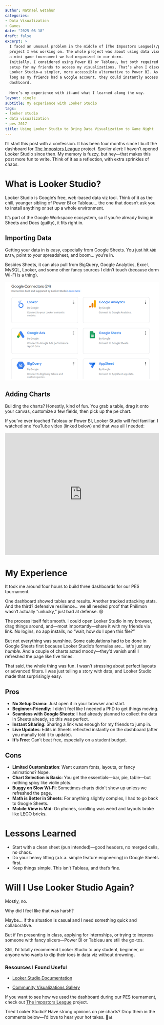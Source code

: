 ```yaml
---
author: Natnael Getahun
categories:
- Data Visualization
- Games
date: "2025-06-18"
draft: false
excerpt: >
  I faced an unusual problem in the middle of [The Impostors League](/project/pes_tournament/)
  project I was working on. The whole project was about using data visualization in
  a mini game tournament we had organized in our dorm.
  Initially, I considered using Power BI or Tableau, but both required extra
  setup for my friends to access my visualizations. That’s when I discovered Google’s
  Looker Studio—a simpler, more accessible alternative to Power BI. As
  long as my friends had a Google account, they could instantly access the
  dashboard.
  
  Here’s my experience with it—and what I learned along the way.
layout: single
subtitle: My experience with Looker Studio
tags:
- looker studio
- data visualization
- pes 2017
title: Using Looker Studio to Bring Data Visualization to Game Night
---
```


I’ll start this post with a confession. It has been four months since I built the dashboard for [The Impostors League](/project/pes_tournament/) project. Spoiler alert: I haven’t opened Looker Studio since then. My memory is fuzzy, but hey—that makes this post more fun to write. Think of it as a reflection, with extra sprinkles of chaos.

# What is Looker Studio?
Looker Studio is Google’s free, web-based data viz tool. Think of it as the chill, younger sibling of Power BI or Tableau... the one that doesn’t ask you to install anything or set up a whole environment.

It’s part of the Google Workspace ecosystem, so if you’re already living in Sheets and Docs (guilty), it fits right in.

## Importing Data
Getting your data in is easy, especially from Google Sheets. You just hit `ADD DATA`, point to your spreadsheet, and boom... you’re in.

Besides Sheets, it can also pull from BigQuery, Google Analytics, Excel, MySQL, Looker, and some other fancy sources I didn’t touch (because dorm Wi-Fi is a thing).

![Importing data](looker-studio-data-import.png)

## Adding Charts
Building the charts? Honestly, kind of fun. You grab a table, drag it onto your canvas, customize a few fields, then pick up the pe chart. 

If you’ve ever touched Tableau or Power BI, Looker Studio will feel familiar. I watched one YouTube video (linked below) and that was all I needed:

<iframe width="100%" height="400" src="https://www.youtube.com/embed/Coe_f79Xc2o"
title="YouTube video player" frameborder="0"
allow="accelerometer; autoplay; clipboard-write; encrypted-media; gyroscope; picture-in-picture; web-share"
allowfullscreen></iframe>

# My Experience
It took me around four hours to build three dashboards for our PES tournament.

One dashboard showed tables and results. Another tracked attacking stats. And the third? defensive resilience... we all needed proof that Philimon wasn’t actually “unlucky,” just bad at defense. 😄

The process itself felt smooth. I could open Looker Studio in my browser, drag things around, and—most importantly—share it with my friends via link. No logins, no app installs, no “wait, how do I open this file?”

But not everything was sunshine. Some calculations had to be done in Google Sheets first because Looker Studio’s formulas are... let's just say *humble*. And a couple of charts acted moody—they’d vanish until I refreshed the page like five times.

That said, the whole thing was fun. I wasn’t stressing about perfect layouts or advanced filters. I was just telling a story with data, and Looker Studio made that surprisingly easy.

## Pros
- **No Setup Drama**: Just open it in your browser and start.
- **Beginner-Friendly**: I didn’t feel like I needed a PhD to get things moving.
- **Seamless with Google Sheets**: I had already planned to collect the data in Sheets already, so this was perfect.
- **Instant Sharing**: Sharing a link was enough for my friends to jump in.
- **Live Updates**: Edits in Sheets reflected instantly on the dashboard (after you manully told it to update).
- **It’s Free**: Can’t beat free, especially on a student budget.

## Cons
- **Limited Customization**: Want custom fonts, layouts, or fancy animations? Nope.
- **Chart Selection is Basic**: You get the essentials—bar, pie, table—but nothing spicy like violin plots.
- **Buggy on Slow Wi-Fi**: Sometimes charts didn't show up unless we refreshed the page.
- **Math is Better in Sheets**: For anything slightly complex, I had to go back to Google Sheets.
- **Mobile View is Mid**: On phones, scrolling was weird and layouts broke like LEGO bricks.

# Lessons Learned
- Start with a clean sheet (pun intended)—good headers, no merged cells, no chaos.
- Do your heavy lifting (a.k.a. simple feature engneering) in Google Sheets first.
- Keep things simple. This isn’t Tableau, and that’s fine.

# Will I Use Looker Studio Again?
Mostly, no.

Why did I feel like that was harsh?

Maybe... if the situation is casual and I need something quick and collaborative.

But if I’m presenting in class, applying for internships, or trying to impress someone with fancy slicers—Power BI or Tableau are still the go-tos.

Still, I’d totally recommend Looker Studio to any student, beginner, or anyone who wants to dip their toes in data viz without drowning.

### Resources I Found Useful
- [Looker Studio Documentation](https://support.google.com/looker-studio)

- [Community Visualizations Gallery](https://lookerstudio.google.com/gallery)

If you want to see how we used the dashboard during our PES tournament, check out [The Impostors League](/project/pes_tournament/) project.

Tried Looker Studio? Have strong opinions on pie charts? Drop them in the comments below—I’d love to hear your hot takes. 🍕📊